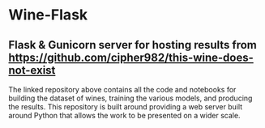 # Wine-Flask
## Flask & Gunicorn server for hosting results from https://github.com/cipher982/this-wine-does-not-exist

The linked repository above contains all the code and notebooks for building the dataset of wines, training the various models, and producing the results. This repository is built around providing a web server built around Python that allows the work to be presented on a wider scale. 
